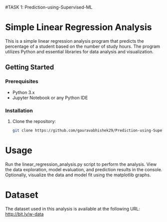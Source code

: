 #TASK 1: Prediction-using-Supervised-ML

# Simple Linear Regression Analysis

This is a simple linear regression analysis program that predicts the percentage of a student based on the number of study hours. The program utilizes Python and essential libraries for data analysis and visualization.

## Getting Started

### Prerequisites

- Python 3.x
- Jupyter Notebook or any Python IDE

### Installation

1. Clone the repository:
   ```sh
   git clone https://github.com/gauravabhishek29/Prediction-using-Supervised-ML.git


# Usage
Run the linear_regression_analysis.py script to perform the analysis.
View the data exploration, model evaluation, and prediction results in the console.
Optionally, visualize the data and model fit using the matplotlib graphs.

# Dataset
The dataset used in this analysis is available at the following URL:
http://bit.ly/w-data
